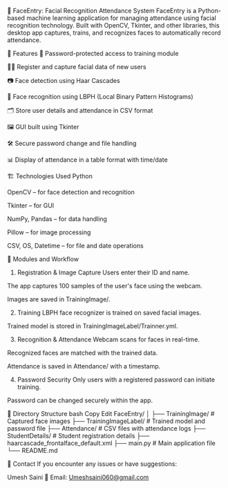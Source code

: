 🧠 FaceEntry: Facial Recognition Attendance System
FaceEntry is a Python-based machine learning application for managing attendance using facial recognition technology. Built with OpenCV, Tkinter, and other libraries, this desktop app captures, trains, and recognizes faces to automatically record attendance.

📌 Features
🔐 Password-protected access to training module

🧑‍🎓 Register and capture facial data of new users

📷 Face detection using Haar Cascades

🧠 Face recognition using LBPH (Local Binary Pattern Histograms)

🗂️ Store user details and attendance in CSV format

🖼️ GUI built using Tkinter

🛠️ Secure password change and file handling

📊 Display of attendance in a table format with time/date

🏗️ Technologies Used
Python

OpenCV – for face detection and recognition

Tkinter – for GUI

NumPy, Pandas – for data handling

Pillow – for image processing

CSV, OS, Datetime – for file and date operations

🧪 Modules and Workflow
1. Registration & Image Capture
Users enter their ID and name.

The app captures 100 samples of the user's face using the webcam.

Images are saved in TrainingImage/.

2. Training
LBPH face recognizer is trained on saved facial images.

Trained model is stored in TrainingImageLabel/Trainner.yml.

3. Recognition & Attendance
Webcam scans for faces in real-time.

Recognized faces are matched with the trained data.

Attendance is saved in Attendance/ with a timestamp.

4. Password Security
Only users with a registered password can initiate training.

Password can be changed securely within the app.

📂 Directory Structure
bash
Copy
Edit
FaceEntry/
│
├── TrainingImage/                # Captured face images
├── TrainingImageLabel/          # Trained model and password file
├── Attendance/                  # CSV files with attendance logs
├── StudentDetails/              # Student registration details
├── haarcascade_frontalface_default.xml
├── main.py                      # Main application file
└── README.md


📧 Contact
If you encounter any issues or have suggestions:

Umesh Saini
📩 Email: Umeshsaini060@gmail.com
 
 
